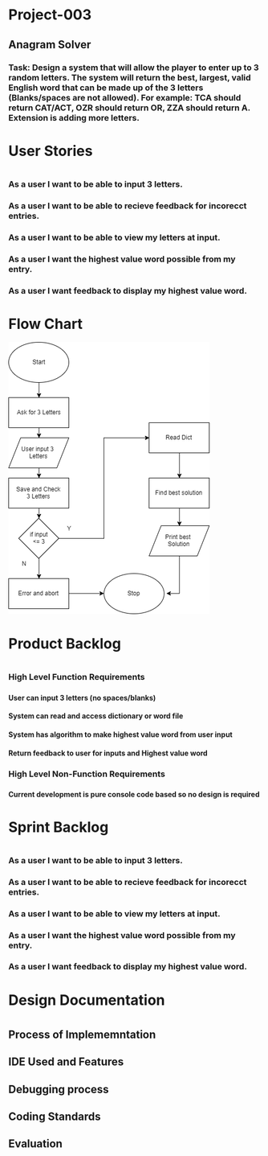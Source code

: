 # Project-003
## Anagram Solver

### Task: Design a system that will allow the player to enter up to 3 random letters. The system will return the best, largest, valid English word that can be made up of the 3 letters (Blanks/spaces are not allowed). For example: TCA should return CAT/ACT, OZR should return OR, ZZA should return A. Extension is adding more letters. 

<h1> User Stories <h1>
    <h3> As a user I want to be able to input 3 letters. <h3>
    <h3> As a user I want to be able to recieve feedback for incorecct entries. <h3>
    <h3> As a user I want to be able to view my letters at input. <h3>
    <h3> As a user I want the highest value word possible from my entry. <h3>
    <h3> As a user I want feedback to display my  highest value word. <h3>
    
# Flow Chart 
![FlowChart](https://github.com/Oliver-Slape/Project-003/blob/master/Flowchart.png)

<h1> Product Backlog <h1>
    <h3> High Level Function Requirements <h3>
        <h4> User can input 3 letters (no spaces/blanks) <h4>
        <h4> System can read and access dictionary or word file <h4>
        <h4> System has algorithm to make highest value word from user input <h4> 
        <h4> Return feedback to user for inputs and Highest value word <h4>
    <h3> High Level Non-Function Requirements <h3>
        <h4> Current development is pure console code based so no design is required <h4>

<h1> Sprint Backlog <h1>
    <h3> As a user I want to be able to input 3 letters. <h3>
    <h3> As a user I want to be able to recieve feedback for incorecct entries. <h3>
    <h3> As a user I want to be able to view my letters at input. <h3>
    <h3> As a user I want the highest value word possible from my entry. <h3>
    <h3> As a user I want feedback to display my  highest value word. <h3>
    
<h1> Design Documentation <h1>
  <h2> Process of Implememntation <h2>
    <h3>  <h3>
  <h2> IDE Used and Features <h2>
    <h3> <h3>
  <h2> Debugging process <h2>
    <h3> <h3>
  <h2> Coding Standards <h2>
    <h3> <h3>
  <h2> Evaluation <h2>
    <h3> <h3>
    

